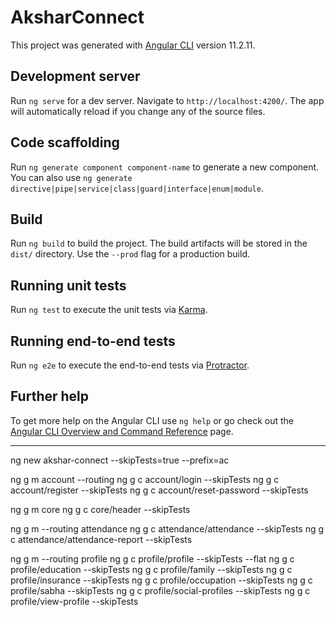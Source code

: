 # AksharConnect

This project was generated with [Angular CLI](https://github.com/angular/angular-cli) version 11.2.11.

## Development server

Run `ng serve` for a dev server. Navigate to `http://localhost:4200/`. The app will automatically reload if you change any of the source files.

## Code scaffolding

Run `ng generate component component-name` to generate a new component. You can also use `ng generate directive|pipe|service|class|guard|interface|enum|module`.

## Build

Run `ng build` to build the project. The build artifacts will be stored in the `dist/` directory. Use the `--prod` flag for a production build.

## Running unit tests

Run `ng test` to execute the unit tests via [Karma](https://karma-runner.github.io).

## Running end-to-end tests

Run `ng e2e` to execute the end-to-end tests via [Protractor](http://www.protractortest.org/).

## Further help

To get more help on the Angular CLI use `ng help` or go check out the [Angular CLI Overview and Command Reference](https://angular.io/cli) page.


--------

ng new akshar-connect --skipTests=true --prefix=ac

ng g m account --routing
ng g c account/login --skipTests
ng g c account/register --skipTests
ng g c account/reset-password --skipTests


ng g m core
ng g c core/header --skipTests


ng g m --routing attendance
ng g c attendance/attendance --skipTests
ng g c attendance/attendance-report --skipTests

ng g m --routing profile
ng g c profile/profile --skipTests --flat
ng g c profile/education --skipTests
ng g c profile/family --skipTests
ng g c profile/insurance --skipTests
ng g c profile/occupation --skipTests
ng g c profile/sabha --skipTests
ng g c profile/social-profiles --skipTests
ng g c profile/view-profile --skipTests


